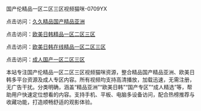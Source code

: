 国产伦精品一区二区三区视频猫咪-0709YX

点击访问：<a href="https://heiliaowzu4ur.pages.dev">久久精品国产精品亚洲</a>

点击访问：<a href="https://heiliaozj3tjd.pages.dev">欧美日韩精品一区二区三区</a>

点击访问：<a href="https://heiliaoe8ajia.pages.dev">欧美日韩在线精品一区二区三区</a>

点击访问：<a href="https://heiliaoxqkkct.pages.dev">成人国产一区二区三区</a>

本站专注国产伦精品一区二区三区视频猫咪资源，整合精品国产精品亚洲、欧美日韩多平台资源及成人专区内容。所有视频均支持高清播放，加载迅速，无需注册，无广告干扰。分类明确，涵盖“精品亚洲”“欧美日韩”“国产专区”“成人精选”等，帮助用户快速定位想看的内容。支持手机、平板、电脑多设备访问，配合热榜推荐与收藏功能，打造顺畅舒适的观影体验。

<span style="display:none;">[Canonical link](https://github.com/hai20250709/so33 ）</span>
